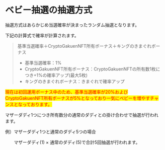 # ベビー抽選の抽選方式

抽選方式はあらかじめ当選確率が決まったランダム抽選となります。

下記の計算式で確率が計算されます。

> 基準当選確率＋CryptoGakuenNFT所有ボーナス＋キングのきまぐれボーナス
>
> * 基準当選確率：1%
> * CryptoGakuenNFT所有ボーナス：CryptoGakuenNFTの所有数1枚につき+1%の確率アップ(最大5枚)
> * キングのきまぐれボーナス：きまぐれで確率アップ

<mark style="color:red;">現在は初回運用ボーナス中のため、基準当選確率が20%およびCryptoGakuenNFT所有ボーナスが5%となっており一気にベビーを増やすチャンスとなっております。</mark>

マザーダディ1つにつき所有数分の通常のダディとの掛け合わせで抽選が行われます。

例）マザーダディ1つと通常のダディ5つの場合

　　マザーダディ(1) × 通常のダディ(5)で合計5回抽選が行われます。
